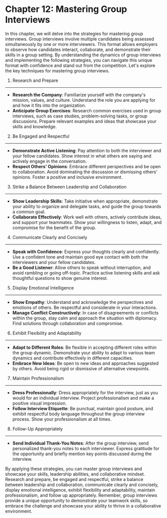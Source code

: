 Chapter 12: Mastering Group Interviews
======================================

In this chapter, we will delve into the strategies for mastering group interviews. Group interviews involve multiple candidates being assessed simultaneously by one or more interviewers. This format allows employers to observe how candidates interact, collaborate, and demonstrate their skills in a group setting. By understanding the dynamics of group interviews and implementing the following strategies, you can navigate this unique format with confidence and stand out from the competition. Let's explore the key techniques for mastering group interviews.

1. Research and Prepare
-----------------------

* **Research the Company**: Familiarize yourself with the company's mission, values, and culture. Understand the role you are applying for and how it fits into the organization.
* **Anticipate Group Exercises**: Research common exercises used in group interviews, such as case studies, problem-solving tasks, or group discussions. Prepare relevant examples and ideas that showcase your skills and knowledge.

2. Be Engaged and Respectful
----------------------------

* **Demonstrate Active Listening**: Pay attention to both the interviewer and your fellow candidates. Show interest in what others are saying and actively engage in the conversation.
* **Respect Others' Opinions**: Embrace different perspectives and be open to collaboration. Avoid dominating the discussion or dismissing others' opinions. Foster a positive and inclusive environment.

3. Strike a Balance Between Leadership and Collaboration
--------------------------------------------------------

* **Show Leadership Skills**: Take initiative when appropriate, demonstrate your ability to organize and delegate tasks, and guide the group towards a common goal.
* **Collaborate Effectively**: Work well with others, actively contribute ideas, and support your teammates. Show your willingness to listen, adapt, and compromise for the benefit of the group.

4. Communicate Clearly and Concisely
------------------------------------

* **Speak with Confidence**: Express your thoughts clearly and confidently. Use a confident tone and maintain good eye contact with both the interviewers and your fellow candidates.
* **Be a Good Listener**: Allow others to speak without interruption, and avoid rambling or going off-topic. Practice active listening skills and ask thoughtful questions to show genuine interest.

5. Display Emotional Intelligence
---------------------------------

* **Show Empathy**: Understand and acknowledge the perspectives and emotions of others. Be respectful and considerate in your interactions.
* **Manage Conflict Constructively**: In case of disagreements or conflicts within the group, stay calm and approach the situation with diplomacy. Find solutions through collaboration and compromise.

6. Exhibit Flexibility and Adaptability
---------------------------------------

* **Adapt to Different Roles**: Be flexible in accepting different roles within the group dynamic. Demonstrate your ability to adapt to various team dynamics and contribute effectively in different capacities.
* **Embrace New Ideas**: Be open to new ideas and approaches suggested by others. Avoid being rigid or dismissive of alternative viewpoints.

7. Maintain Professionalism
---------------------------

* **Dress Professionally**: Dress appropriately for the interview, just as you would for an individual interview. Project professionalism and make a positive visual impression.
* **Follow Interview Etiquette**: Be punctual, maintain good posture, and exhibit respectful body language throughout the group interview process. Show your professionalism at all times.

8. Follow-Up Appropriately
--------------------------

* **Send Individual Thank-You Notes**: After the group interview, send personalized thank-you notes to each interviewer. Express gratitude for the opportunity and briefly mention key points discussed during the interview.

By applying these strategies, you can master group interviews and showcase your skills, leadership abilities, and collaborative mindset. Research and prepare, be engaged and respectful, strike a balance between leadership and collaboration, communicate clearly and concisely, display emotional intelligence, exhibit flexibility and adaptability, maintain professionalism, and follow up appropriately. Remember, group interviews provide a unique opportunity to demonstrate your teamwork skills, so embrace the challenge and showcase your ability to thrive in a collaborative environment.
